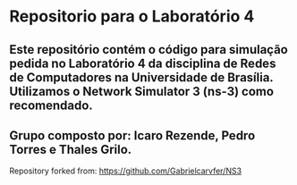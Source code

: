 # Repositorio para o Laboratório 4
Este repositório contém o código para simulação pedida no Laboratório 4 da disciplina de Redes de Computadores na
Universidade de Brasília. Utilizamos o Network Simulator 3 (ns-3) como recomendado.
---
Grupo composto por: Icaro Rezende, Pedro Torres e Thales Grilo.
---
Repository forked from: https://github.com/Gabrielcarvfer/NS3